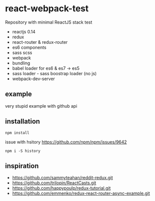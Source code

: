# react-webpack-test

Repository with minimal ReactJS stack test
* reactjs 0.14
* redux
* react-router & redux-router
* es6 components
* sass scss  
* webpack 
 * bundling
 * babel loader for es6 & es7 -> es5 
 * sass loader - sass boostrap loader (no js)
 * webpack-dev-server

## example

very stupid example with github api 


## installation

```
npm install
```

issue with hsitory https://github.com/npm/npm/issues/9642
```
npm i -S history
```

## inspiration

* https://github.com/sammyteahan/reddit-redux.git
* https://github.com/trilopin/ReactCasts.git
* https://github.com/happypoulp/redux-tutorial.git
* https://github.com/emmenko/redux-react-router-async-example.git
